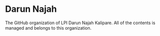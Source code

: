 # Darun Najah

The GitHub organization of LPI Darun Najah Kalipare. All of the contents is managed and belongs to this organization.
